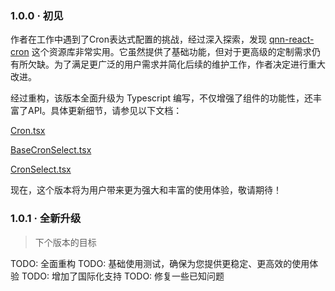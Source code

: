 ### 1.0.0 · 初见

作者在工作中遇到了Cron表达式配置的挑战，经过深入探索，发现 [qnn-react-cron](https://github.com/louhaojie99/qnn-react-cron) 这个资源库非常实用。它虽然提供了基础功能，但对于更高级的定制需求仍有所欠缺。为了满足更广泛的用户需求并简化后续的维护工作，作者决定进行重大改进。

经过重构，该版本全面升级为 Typescript 编写，不仅增强了组件的功能性，还丰富了API。具体更新细节，请参见以下文档：

[Cron.tsx](https://louhaojie99.github.io/react-cron-select/components/cron-select#cron)

[BaseCronSelect.tsx](https://louhaojie99.github.io/react-cron-select/components/cron-select#basecronselect)

[CronSelect.tsx](https://louhaojie99.github.io/react-cron-select/components/cron-select#cronselect)

现在，这个版本将为用户带来更为强大和丰富的使用体验，敬请期待！

### 1.0.1 · 全新升级

> 下个版本的目标

TODO: 全面重构
TODO: 基础使用测试，确保为您提供更稳定、更高效的使用体验
TODO: 增加了国际化支持
TODO: 修复一些已知问题
